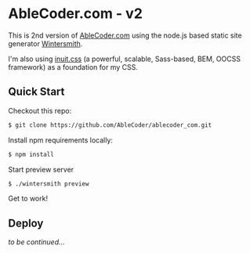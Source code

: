 # AbleCoder.com - v2

This is 2nd version of [AbleCoder.com](http://ablecoder.com) using the node.js based static site generator [Wintersmith](http://jnordberg.github.com/wintersmith/).

I'm also using [inuit.css](http://inuitcss.com/) (a powerful, scalable, Sass-based, BEM, OOCSS framework) as a foundation for my CSS.

## Quick Start

Checkout this repo:

```bash
$ git clone https://github.com/AbleCoder/ablecoder_com.git
```

Install npm requirements locally:

```bash
$ npm install
```

Start preview server

```bash
$ ./wintersmith preview
```

Get to work!

## Deploy

_to be continued…_